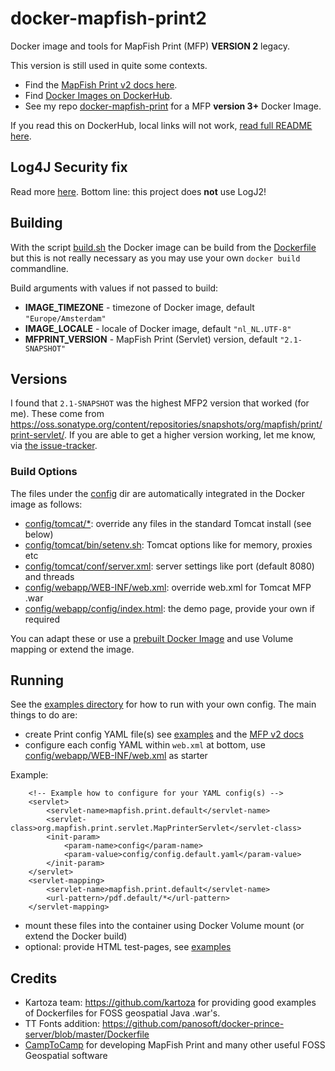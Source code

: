 # docker-mapfish-print2

Docker image and tools for MapFish Print (MFP) **VERSION 2** legacy.

This version is still used in quite some contexts. 

* Find the [MapFish Print v2 docs here](http://www.mapfish.org/doc/print/).
* Find [Docker Images on DockerHub](https://hub.docker.com/r/justb4/mapfish-print2).
* See my repo [docker-mapfish-print](https://github.com/justb4/docker-mapfish-print) for a MFP **version 3+** Docker Image.

If you read this on DockerHub, local links will not work, [read full README here](https://github.com/justb4/docker-mapfish-print2).
 
## Log4J Security fix

Read more [here](config/webapp/WEB-INF/lib/README.md). Bottom line: this project does **not** use LogJ2!

## Building

With the script [build.sh](build.sh) the Docker image can be build
from the [Dockerfile](Dockerfile) but this is not really necessary as
you may use your own `docker build` commandline.

Build arguments with values if not passed to build:

- **IMAGE_TIMEZONE** - timezone of Docker image, default ``"Europe/Amsterdam"``
- **IMAGE_LOCALE** - locale of Docker image, default ``"nl_NL.UTF-8"``
- **MFPRINT_VERSION** - MapFish Print (Servlet) version, default ``"2.1-SNAPSHOT"``

## Versions
I found that `2.1-SNAPSHOT` was the highest MFP2 version that worked (for me).
These come from https://oss.sonatype.org/content/repositories/snapshots/org/mapfish/print/print-servlet/.
If you are able to get a higher version working, let me know, via [the issue-tracker](https://github.com/justb4/docker-mapfish-print2/issues).

### Build Options

The files under the  [config](config) dir are automatically integrated in the Docker image as follows:

- [config/tomcat/*](config/tomcat): override any files in the standard Tomcat install (see below)
- [config/tomcat/bin/setenv.sh](config/tomcat/bin/setenv.sh): Tomcat options like for memory, proxies etc
- [config/tomcat/conf/server.xml](config/tomcat/bin/setenv.sh): server settings like port (default 8080) and threads
- [config/webapp/WEB-INF/web.xml](config/webapp/WEB-INF/web.xml): override web.xml for Tomcat MFP .war
- [config/webapp/config/index.html](config/webapp/config/index.html): the demo page, provide your own if required

You can adapt these or use a [prebuilt Docker Image](https://hub.docker.com/r/justb4/mapfish-print2) 
and use Volume mapping or extend the image.

## Running

See the [examples directory](examples) for how to run with your own config.
The main things to do are:

* create Print config YAML file(s) see [examples](examples/webapp/config) and the [MFP v2 docs](http://www.mapfish.org/doc/print/)
* configure each config YAML within `web.xml` at bottom, use [config/webapp/WEB-INF/web.xml](config/webapp/WEB-INF/web.xml) as starter

Example:

```
    <!-- Example how to configure for your YAML config(s) -->
    <servlet>
        <servlet-name>mapfish.print.default</servlet-name>
        <servlet-class>org.mapfish.print.servlet.MapPrinterServlet</servlet-class>
        <init-param>
            <param-name>config</param-name>
            <param-value>config/config.default.yaml</param-value>
        </init-param>
    </servlet>
    <servlet-mapping>
        <servlet-name>mapfish.print.default</servlet-name>
        <url-pattern>/pdf.default/*</url-pattern>
    </servlet-mapping>

```  

* mount these files into the container using Docker Volume mount (or extend the Docker build)
* optional: provide HTML test-pages, see [examples](examples/webapp/config/test)

## Credits

* Kartoza team: https://github.com/kartoza for providing good examples of Dockerfiles for FOSS geospatial Java .war's.
* TT Fonts addition: https://github.com/panosoft/docker-prince-server/blob/master/Dockerfile
* [CampToCamp](https://www.camptocamp.com/) for developing MapFish Print and many other useful FOSS Geospatial software
